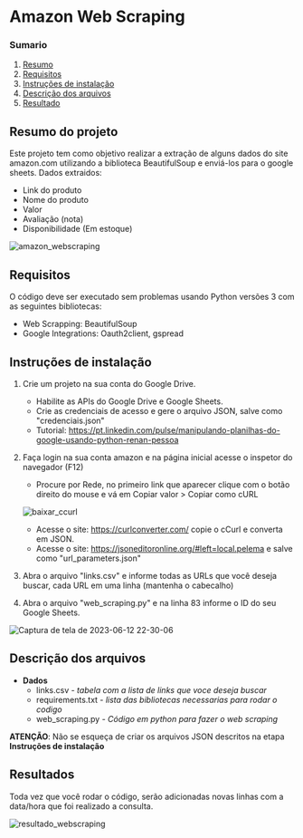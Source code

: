 # Amazon Web Scraping

### Sumario

1. [Resumo](#brief)
2. [Requisitos](#requirements)
3. [Instruções de instalação](#installation)
4. [Descrição dos arquivos](#files)
5. [Resultado](#results)

## Resumo do projeto <a name="brief"></a>

Este projeto tem como objetivo realizar a extração de alguns dados do site amazon.com utilizando a biblioteca BeautifulSoup e enviá-los para o google sheets. Dados extraidos:
  - Link do produto
  - Nome do produto
  - Valor
  - Avaliação (nota)
  - Disponibilidade (Em estoque)

![amazon_webscraping](https://github.com/matsuch/amazon-web_scraping/assets/77889112/1e037e70-9351-46ab-b8ab-6b66185d8685)

## Requisitos <a name="requirements"></a>

O código deve ser executado sem problemas usando Python versões 3 com as seguintes bibliotecas: 
  - Web Scrapping: BeautifulSoup
  - Google Integrations: Oauth2client, gspread

## Instruções de instalação <a name="installation"></a>

1. Crie um projeto na sua conta do Google Drive.

    - Habilite as APIs do Google Drive e Google Sheets.
    - Crie as credenciais de acesso e gere o arquivo JSON, salve como "credenciais.json"
    - Tutorial: https://pt.linkedin.com/pulse/manipulando-planilhas-do-google-usando-python-renan-pessoa

2. Faça login na sua conta amazon e na página inicial acesse o inspetor do navegador (F12)

    - Procure por Rede, no primeiro link que aparecer clique com o botão direito do mouse e vá em Copiar valor > Copiar como cURL

    ![baixar_ccurl](https://github.com/matsuch/amazon-web_scraping/assets/77889112/86f86e1d-4599-4835-bf0d-d06dfc50cbb2)

    - Acesse o site: https://curlconverter.com/ copie o cCurl e converta em JSON.
    - Acesse o site: https://jsoneditoronline.org/#left=local.pelema e salve como "url_parameters.json"

3. Abra o arquivo "links.csv" e informe todas as URLs que você deseja buscar, cada URL em uma linha (mantenha o cabecalho)

4. Abra o arquivo "web_scraping.py" e na linha 83 informe o ID do seu Google Sheets.

![Captura de tela de 2023-06-12 22-30-06](https://github.com/matsuch/amazon-web_scraping/assets/77889112/97046eb7-4d73-46e0-ab88-5fbbb8607c45)

## Descrição dos arquivos <a name="files"></a>

- **Dados**
  - links.csv - *tabela com a lista de links que voce deseja buscar*
  - requirements.txt - *lista das bibliotecas necessarias para rodar o codigo*
  - web_scraping.py - *Código em python para fazer o web scraping*

**ATENÇÃO**: Não se esqueça de criar os arquivos JSON descritos na etapa **Instruções de instalação**

## Resultados <a name="results"></a>

Toda vez que você rodar o código, serão adicionadas novas linhas com a data/hora que foi realizado a consulta.

![resultado_webscraping](https://github.com/matsuch/amazon-web_scraping/assets/77889112/1997445e-0464-4c45-a2f9-b245226ff5a2)

